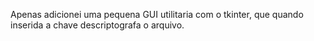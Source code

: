 Apenas adicionei uma pequena GUI utilitaria com o tkinter, que quando inserida a chave descriptografa o arquivo.
